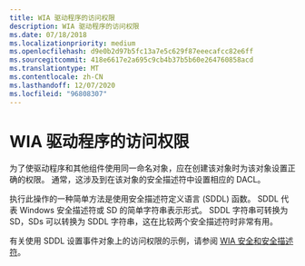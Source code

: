 ```yaml
---
title: WIA 驱动程序的访问权限
description: WIA 驱动程序的访问权限
ms.date: 07/18/2018
ms.localizationpriority: medium
ms.openlocfilehash: d9e0b2d97b5fc13a7e5c629f87eeecafcc82e6ff
ms.sourcegitcommit: 418e6617e2a695c9cb4b37b5b60e264760858acd
ms.translationtype: MT
ms.contentlocale: zh-CN
ms.lasthandoff: 12/07/2020
ms.locfileid: "96808307"
---
```

# <a name="access-permissions-for-wia-drivers"></a>WIA 驱动程序的访问权限

为了使驱动程序和其他组件使用同一命名对象，应在创建该对象时为该对象设置正确的权限。 通常，这涉及到在该对象的安全描述符中设置相应的 DACL。

执行此操作的一种简单方法是使用安全描述符定义语言 (SDDL) 函数。 SDDL 代表 Windows 安全描述符或 SD 的简单字符串表示形式。 SDDL 字符串可转换为 SD，SDs 可以转换为 SDDL 字符串，这在比较两个安全描述符时非常有用。

有关使用 SDDL 设置事件对象上的访问权限的示例，请参阅 [WIA 安全和安全描述符](wia-security-and-security-descriptors.md)。

